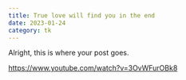 ```yaml
---
title: True love will find you in the end
date: 2023-01-24
category: tk
---
```


Alright, this is where your post goes.

https://www.youtube.com/watch?v=3OvWFurOBk8

